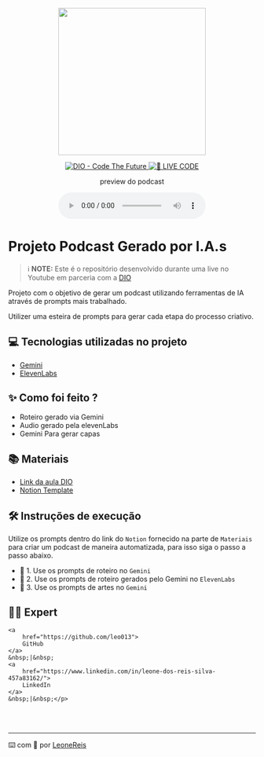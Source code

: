<p align="center">
<img 
    src="./assets/cover.png"
    width="300"
/>
</p>

<p align="center">
<a href="https://dio.me/">
    <img 
        src="https://img.shields.io/badge/DIO-Code_The_Future-28DA77?logo=youtube" 
        alt="DIO - Code The Future">
</a>
<a href="https://dio.me/">
<img 
    src="https://img.shields.io/badge/🔴_LIVE_CODE-FF5E72" 
    alt="🔴 LIVE CODE">
</a>
</p>

<p align="center">
    preview do podcast
</p>

<div align="center">
    <audio src="output/podcast_editado.MP3" controls title="Podcast editado"></audio>
</div>

# Projeto Podcast Gerado por I.A.s


 > ℹ️ **NOTE:** Este é o repositório desenvolvido durante uma live no Youtube em parceria com a [DIO](https://dio.me)

Projeto com o objetivo de gerar um podcast utilizando ferramentas de IA através de prompts mais trabalhado.

Utilizer uma esteira de prompts para gerar cada etapa do processo criativo.

## 💻 Tecnologias utilizadas no projeto

- [Gemini](https://chat.openai.com/) 
- [ElevenLabs](https://beta.elevenlabs.io/)

## ✨ Como foi feito ?

- Roteiro gerado via Gemini
- Audio gerado pela elevenLabs
- Gemini Para gerar capas

## 📚 Materiais

- [Link da aula DIO](https://web.dio.me/lab/criando-um-podcast-com-ias/learning/8b06d7fc-e7bd-4562-af0b-7e24ba77e77a?back=/track/universia-fundamentos-de-ia-generativa)
- [Notion Template](https://helpful-jump-17b.notion.site/PAS-Podcast-AI-Studio-210489e15d7a4a73b743bb159e45d06f?pvs=4)



## 🛠️ Instruções de execução

Utilize os prompts dentro do link do `Notion` fornecido na parte de `Materiais` para criar um podcast de maneira automatizada, para isso siga o passo a passo abaixo.

- 🤖 1. Use os prompts de roteiro no `Gemini`
- 🤖 2. Use os prompts de roteiro gerados pelo Gemini no  `ElevenLabs`
- 🤖 3. Use os prompts de artes no `Gemini`

## 👨‍💻 Expert

    <a 
        href="https://github.com/leo013">
        GitHub
    </a>
    &nbsp;|&nbsp;
    <a 
        href="https://www.linkedin.com/in/leone-dos-reis-silva-457a83162/">
        LinkedIn
    </a>
    &nbsp;|&nbsp;</p>
</p>
<br/><br/>
<p>

---

⌨️ com 💜 por [LeoneReis](https://github.com/leo013)
